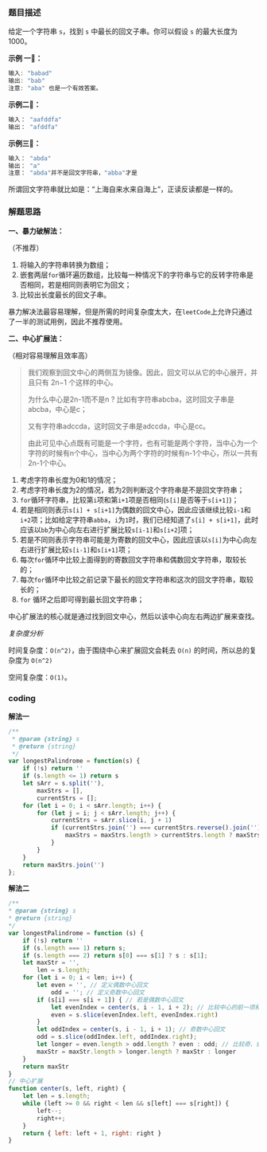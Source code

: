 ### 题目描述

给定一个字符串 `s`，找到 `s` 中最长的回文子串。你可以假设 `s` 的最大长度为 1000。

**示例 一🌰：**

```javascript
输入: "babad"
输出: "bab"
注意: "aba" 也是一个有效答案。
```

**示例二🌰：**

```javascript
输入： "aafddfa"
输出： "afddfa"
```

**示例三🌰：**

```javascript
输入： "abda"
输出： "a"
注意： "abda"并不是回文字符串，"abba"才是
```

所谓回文字符串就比如是：“上海自来水来自海上”，正读反读都是一样的。

### 解题思路

**一、暴力破解法：**

（不推荐）

1. 将输入的字符串转换为数组；
2. 嵌套两层`for`循环遍历数组，比较每一种情况下的字符串与它的反转字符串是否相同，若是相同则表明它为回文；
3. 比较出长度最长的回文子串。

暴力解决法最容易理解，但是所需的时间复杂度太大，在`leetCode`上允许只通过了一半的测试用例，因此不推荐使用。

**二、中心扩展法：**

（相对容易理解且效率高）

> 我们观察到回文中心的两侧互为镜像。因此，回文可以从它的中心展开，并且只有 2n−1 个这样的中心。
>
> 为什么中心是2n-1而不是n ? 比如有字符串abcba，这时回文子串是abcba，中心是c；
>
> 又有字符串adccda，这时回文子串是adccda，中心是cc。 
>
> 由此可见中心点既有可能是一个字符，也有可能是两个字符，当中心为一个字符的时候有n个中心，当中心为两个字符的时候有n-1个中心，所以一共有2n-1个中心。

1. 考虑字符串长度为0和1的情况；
2. 考虑字符串长度为2的情况，若为2则判断这个字符串是不是回文字符串；
3. `for`循环字符串，比较第`i`项和第`i+1`项是否相同(`s[i]`是否等于`s[i+1]`)；
4. 若是相同则表示`s[i] + s[i+1]`为偶数的回文中心，因此应该继续比较`i-1`和`i+2`项；比如给定字符串`abba`，`i`为`1`时，我们已经知道了`s[i] + s[i+1]`，此时应该以`bb`为中心向左右进行扩展比较`s[i-1]`和`s[i+2`]项；
5. 若是不同则表示字符串可能是为寄数的回文中心，因此应该以`s[i]`为中心向左右进行扩展比较`s[i-1]`和`s[i+1]`项；
6. 每次`for`循环中比较上面得到的寄数回文字符串和偶数回文字符串，取较长的；
7. 每次`for`循环中比较之前记录下最长的回文字符串和这次的回文字符串，取较长的；
8. `for` 循环之后即可得到最长回文字符串；

中心扩展法的核心就是通过找到回文中心，然后以该中心向左右两边扩展来查找。

*复杂度分析*

时间复杂度：`O(n^2)`，由于围绕中心来扩展回文会耗去 `O(n)` 的时间，所以总的复杂度为 `O(n^2)`

空间复杂度：`O(1)`。

### coding

**解法一**

```javascript
/**
 * @param {string} s
 * @return {string}
 */
var longestPalindrome = function(s) {
    if (!s) return ''
    if (s.length <= 1) return s
    let sArr = s.split(''),
        maxStrs = [],
        currentStrs = [];
    for (let i = 0; i < sArr.length; i++) {
        for (let j = i; j < sArr.length; j++) {
            currentStrs = sArr.slice(i, j + 1)
            if (currentStrs.join('') === currentStrs.reverse().join('')) {
                maxStrs = maxStrs.length > currentStrs.length ? maxStrs : currentStrs
            }
        }
    }
    return maxStrs.join('')
};
```

**解法二**

```javascript
/**
* @param {string} s
* @return {string}
*/
var longestPalindrome = function (s) {
    if (!s) return ''
    if (s.length === 1) return s;
    if (s.length === 2) return s[0] === s[1] ? s : s[1];
    let maxStr = '',
        len = s.length;
    for (let i = 0; i < len; i++) {
        let even = '', // 定义偶数中心回文
            odd = ''; // 定义奇数中心回文
        if (s[i] === s[i + 1]) { // 若是偶数中心回文
            let evenIndex = center(s, i - 1, i + 2); // 比较中心的前一项和后一项
            even = s.slice(evenIndex.left, evenIndex.right)
        }
        let oddIndex = center(s, i - 1, i + 1); // 奇数中心回文
        odd = s.slice(oddIndex.left, oddIndex.right);
        let longer = even.length > odd.length ? even : odd; // 比较奇、偶
        maxStr = maxStr.length > longer.length ? maxStr : longer
    }
    return maxStr
}
// 中心扩展
function center(s, left, right) {
    let len = s.length;
    while (left >= 0 && right < len && s[left] === s[right]) {
        left--;
        right++;
    }
    return { left: left + 1, right: right }
}
```

